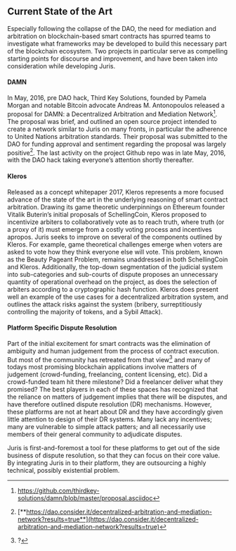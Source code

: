 ## Current State of the Art

Especially following the collapse of the DAO, the need for mediation and arbitration on blockchain-based smart contracts has spurred teams to investigate what frameworks may be developed to build this necessary part of the blockchain ecosystem. Two projects in particular serve as compelling starting points for discourse and improvement, and have been taken into consideration while developing Juris.

#### DAMN

In May, 2016, pre DAO hack, Third Key Solutions, founded by Pamela Morgan and notable Bitcoin advocate Andreas M. Antonopoulos released a proposal for DAMN: a Decentralized Arbitration and Mediation Network[^1]. The proposal was brief, and outlined an open source project intended to create a network similar to Juris on many fronts, in particular the adherence to United Nations arbitration standards. Their proposal was submitted to the DAO for funding approval and sentiment regarding the proposal was largely positive[^2]. The last activity on the project Github repo was in late May, 2016, with the DAO hack taking everyone’s attention shortly thereafter.

#### Kleros

Released as a concept whitepaper 2017, Kleros represents a more focused advance of the state of the art in the underlying reasoning of smart contract arbitration. Drawing its game theoretic underpinnings on Ethereum founder Vitalik Buterin’s initial proposals of SchellingCoin, Kleros proposed to incentivize arbiters to collaboratively vote as to reach truth, where truth \(or a proxy of it\) must emerge from a costly voting process and incentives apropos. Juris seeks to improve on several of the components outlined by Kleros. For example, game theoretical challenges emerge when voters are asked to vote how they think everyone else will vote. This problem, known as the Beauty Pageant Problem, remains unaddressed in both SchellingCoin and Kleros. Additionally, the top-down segmentation of the judicial system into sub-categories and sub-courts of dispute proposes an unnecessary quantity of operational overhead on the project, as does the selection of arbiters according to a cryptographic hash function. Kleros does present well an example of the use cases for a decentralized arbitration system, and outlines the attack risks against the system \(bribery, surreptitiously controlling the majority of tokens, and a Sybil Attack\).

#### Platform Specific Dispute Resolution

Part of the initial excitement for smart contracts was the elimination of ambiguity and human judgement from the process of contract execution. But most of the community has retreated from that view[^3] and many of todays most promising blockchain applications involve matters of judgement \(crowd-funding, freelancing, content licensing, etc\). Did a crowd-funded team hit there milestone? Did a freelancer deliver what they promised? The best players in each of these spaces has recognized that the reliance on matters of judgement implies that there will be disputes, and have therefore outlined dispute resolution \(DR\) mechanisms. However, these platforms are not at heart about DR and they have accordingly given little attention to design of their DR systems. Many lack any incentives; many are vulnerable to simple attack patters; and all necessarily use members of their general community to adjudicate disputes.

Juris is first-and-foremost a tool for these platforms to get out of the side business of dispute resolution, so that they can focus on their core value. By integrating Juris in to their platform, they are outsourcing a highly technical, possibly existential problem.

[^1]: https://github.com/thirdkey-solutions/damn/blob/master/proposal.asciidoc

[^2]: [**https://dao.consider.it/decentralized-arbitration-and-mediation-network?results=true**](https://dao.consider.it/decentralized-arbitration-and-mediation-network?results=true)

[^3]: ?

